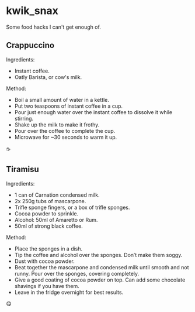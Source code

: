 # kwik_snax

Some food hacks I can't get enough of.

## Crappuccino

Ingredients:
- Instant coffee.
- Oatly Barista, or cow's milk.

Method:
- Boil a small amount of water in a kettle.
- Put two teaspoons of instant coffee in a cup.
- Pour just enough water over the instant coffee to dissolve it while stirring.
- Shake up the milk to make it frothy.
- Pour over the coffee to complete the cup.
- Microwave for ~30 seconds to warm it up.

☕

## Tiramisu

Ingredients:
- 1 can of Carnation condensed milk.
- 2x 250g tubs of mascarpone.
- Trifle sponge fingers, or a box of trifle sponges.
- Cocoa powder to sprinkle.
- Alcohol: 50ml of Amaretto or Rum.
- 50ml of strong black coffee.

Method:
- Place the sponges in a dish.
- Tip the coffee and alcohol over the sponges. Don’t make them soggy.
- Dust with cocoa powder.
- Beat together the mascarpone and condensed milk until smooth and not runny. Pour over the sponges, covering completely.
- Give a good coating of cocoa powder on top. Can add some chocolate shavings if you have them.
- Leave in the fridge overnight for best results.

😋
